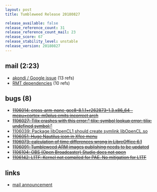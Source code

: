 ```yaml
---
layout: post
title: Tumbleweed Release 20180827

release_available: false
release_reference_count: 31
release_reference_count_mail: 23
release_score: 67
release_stability_level: unstable
release_version: 20180827
---
```


## mail (2:23)

- [akondi / Google issue](https://lists.opensuse.org/opensuse-factory/2018-08/msg00300.html) (13 refs)
- [RMT dependencies](https://lists.opensuse.org/opensuse-factory/2018-08/msg00303.html) (10 refs)

## bugs (8)

<!--more-->

- ~~[1106014: cross-arm-none-gcc8-8.1.1+r262873-1.3.x86_64 -mcpu=cortex-m0plus emits incorrect arch](https://bugzilla.opensuse.org/show_bug.cgi?id=1106014)~~
- ~~[1106027: Tilix crashes with this error:" tilix: symbol lookup error: tilix: undefined symbol:"](https://bugzilla.opensuse.org/show_bug.cgi?id=1106027)~~
- [1106039: Package libOpenCL1 should create symlink libOpenCL.so](https://bugzilla.opensuse.org/show_bug.cgi?id=1106039)
- ~~[1106051: Huge Nautilus icon in Xfce menu](https://bugzilla.opensuse.org/show_bug.cgi?id=1106051)~~
- ~~[1106073: calculation of time differences  wrong in LibreOffice 6.1](https://bugzilla.opensuse.org/show_bug.cgi?id=1106073)~~
- ~~[1106091: Tumbleweed ARM images publishing needs to be updated](https://bugzilla.opensuse.org/show_bug.cgi?id=1106091)~~
- ~~[1106104: OBS (Open Broadcaster) Studio does not open](https://bugzilla.opensuse.org/show_bug.cgi?id=1106104)~~
- ~~[1106142: L1TF: Kernel not compiled for PAE. No mitigation for L1TF](https://bugzilla.opensuse.org/show_bug.cgi?id=1106142)~~



## links

- [mail announcement](https://lists.opensuse.org/opensuse-factory/2018-08/msg00295.html)
